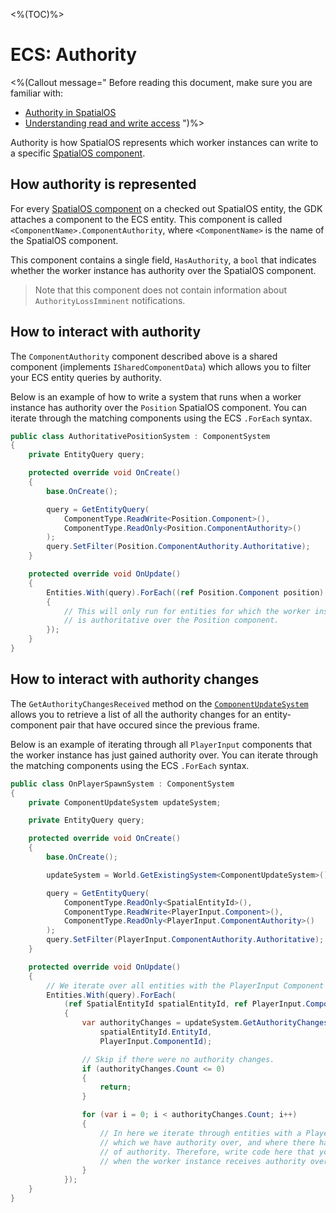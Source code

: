 <%(TOC)%>

# ECS: Authority

<%(Callout message="
Before reading this document, make sure you are familiar with:

* [Authority in SpatialOS](https://docs.improbable.io/reference/latest/shared/concepts/interest-authority#authority-also-known-as-write-access)
* [Understanding read and write access](https://docs.improbable.io/reference/latest/shared/design/understanding-access)
")%>

Authority is how SpatialOS represents which worker instances can write to a specific [SpatialOS component]({{urlRoot}}/reference/glossary#spatialos-component).

## How authority is represented

For every [SpatialOS component]({{urlRoot}}/reference/glossary#spatialos-component) on a checked out SpatialOS entity, the GDK attaches a component to the ECS entity. This component is called `<ComponentName>.ComponentAuthority`, where `<ComponentName>` is the name of the SpatialOS component.

This component contains a single field, `HasAuthority`, a `bool` that indicates whether the worker instance has authority over the SpatialOS component.

> Note that this component does not contain information about `AuthorityLossImminent` notifications.

## How to interact with authority

The `ComponentAuthority` component described above is a shared component (implements `ISharedComponentData`) which allows you to filter your ECS entity queries by authority.

Below is an example of how to write a system that runs when a worker instance has authority over the `Position` SpatialOS component. You can iterate through the matching components using the ECS `.ForEach` syntax.

```csharp
public class AuthoritativePositionSystem : ComponentSystem
{
    private EntityQuery query;

    protected override void OnCreate()
    {
        base.OnCreate();

        query = GetEntityQuery(
            ComponentType.ReadWrite<Position.Component>(),
            ComponentType.ReadOnly<Position.ComponentAuthority>()
        );
        query.SetFilter(Position.ComponentAuthority.Authoritative);
    }

    protected override void OnUpdate()
    {
        Entities.With(query).ForEach((ref Position.Component position) =>
        {
            // This will only run for entities for which the worker instance
            // is authoritative over the Position component.
        });
    }
}
```

## How to interact with authority changes

The `GetAuthorityChangesReceived` method on the [`ComponentUpdateSystem`]({{urlRoot}}/api/core/component-update-system) allows you to retrieve a list of all the authority changes for an entity-component pair that have occured since the previous frame.

Below is an example of iterating through all `PlayerInput` components that the worker instance has just gained authority over. You can iterate through the matching components using the ECS `.ForEach` syntax.

```csharp
public class OnPlayerSpawnSystem : ComponentSystem
{
    private ComponentUpdateSystem updateSystem;

    private EntityQuery query;

    protected override void OnCreate()
    {
        base.OnCreate();

        updateSystem = World.GetExistingSystem<ComponentUpdateSystem>();

        query = GetEntityQuery(
            ComponentType.ReadOnly<SpatialEntityId>(),
            ComponentType.ReadWrite<PlayerInput.Component>(),
            ComponentType.ReadOnly<PlayerInput.ComponentAuthority>()
        );
        query.SetFilter(PlayerInput.ComponentAuthority.Authoritative);
    }

    protected override void OnUpdate()
    {
        // We iterate over all entities with the PlayerInput Component that we are authoritative over.
        Entities.With(query).ForEach(
            (ref SpatialEntityId spatialEntityId, ref PlayerInput.Component playerInput) =>
            {
                var authorityChanges = updateSystem.GetAuthorityChangesReceived(
                    spatialEntityId.EntityId,
                    PlayerInput.ComponentId);

                // Skip if there were no authority changes.
                if (authorityChanges.Count <= 0)
                {
                    return;
                }

                for (var i = 0; i < authorityChanges.Count; i++)
                {
                    // In here we iterate through entities with a PlayerInput component
                    // which we have authority over, and where there have been changes
                    // of authority. Therefore, write code here that you want to run
                    // when the worker instance receives authority over PlayerInput.
                }
            });
    }
}
```
